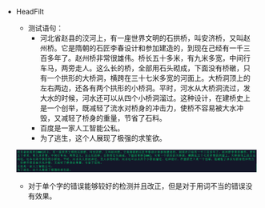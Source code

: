 - HeadFilt
    - 测试语句：
        - 河北省赵县的洨河上，有一座世界文明的石拱桥，叫安济桥，又叫赵州桥。它是隋朝的石匠李春设计和参加建造的，到现在己经有一千三百多年了。赵州桥非常很雄伟。桥长五十多米，有九米多宽，中间行车马，两旁走人。这么长的桥，全部用石头砌成，下面没有桥礅，只有一个拱形的大桥洞，横跨在三十七米多宽的河面上。大桥洞顶上的左右两边，还各有两个拱形的小桥洞。平时，河水从大桥洞流过，发大水的时候，河水还可以从四个小桥洞溜过。这种设计，在建桥史上是一个创举，既减轻了流水对桥身的冲击力，使桥不容易被大水冲毁，又减轻了桥身的重量，节省了石料。
        - 百度是一家人工智能公私。
        - 为了逃生，这个人展现了极强的求笙欲。 

    ![image](docs/HeadFilt.png)
    
    - 对于单个字的错误能够较好的检测并且改正，但是对于用词不当的错误没有效果。
